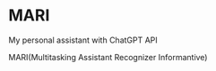 # MARI
My personal assistant with ChatGPT API

MARI(Multitasking Assistant Recognizer Informantive)
